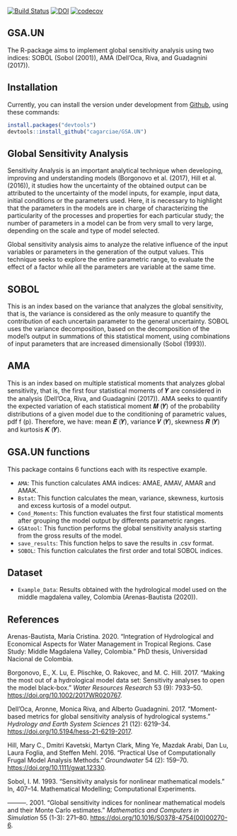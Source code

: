 




<!-- README.md is generated from README.Rmd. Please edit that file -->

[![Build
Status](https://travis-ci.com/cagarciae/GSA.UN.svg?branch=master)](https://travis-ci.com/cagarciae/GSA.UN)
[![DOI](https://zenodo.org/badge/DOI/10.5281/zenodo.3870871.svg)](https://doi.org/10.5281/zenodo.3870871)
[![codecov](https://codecov.io/gh/cagarciae/GSA.UN/branch/master/graph/badge.svg)](https://codecov.io/gh/cagarciae/GSA.UN)

## GSA.UN

The R-package aims to implement global sensitivity analysis using two
indices: SOBOL (Sobol (2001)), AMA (Dell’Oca, Riva, and Guadagnini
(2017)).

## Installation

Currently, you can install the version under development from
[Github](https://https://github.com/cagarciae/GSA.UN), using these
commands:

``` r
install.packages("devtools")
devtools::install_github("cagarciae/GSA.UN")
```

## Global Sensitivity Analysis

Sensitivity Analysis is an important analytical technique when
developing, improving and understanding models (Borgonovo et al. (2017),
Hill et al. (2016)), it studies how the uncertainty of the obtained
output can be attributed to the uncertainty of the model inputs, for
example, input data, initial conditions or the parameters used. Here, it
is necessary to highlight that the parameters in the models are in
charge of characterizing the particularity of the processes and
properties for each particular study; the number of parameters in a
model can be from very small to very large, depending on the scale and
type of model selected.

Global sensitivity analysis aims to analyze the relative influence of
the input variables or parameters in the generation of the output
values. This technique seeks to explore the entire parametric range, to
evaluate the effect of a factor while all the parameters are variable at
the same time.

## SOBOL

This is an index based on the variance that analyzes the global
sensitivity, that is, the variance is considered as the only measure to
quantify the contribution of each uncertain parameter to the general
uncertainty. SOBOL uses the variance decomposition, based on the
decomposition of the model’s output in summations of this statistical
moment, using combinations of input parameters that are increased
dimensionally (Sobol (1993)).

## AMA

This is an index based on multiple statistical moments that analyzes
global sensitivity, that is, the first four statistical moments of 𝒀 are
considered in the analysis (Dell’Oca, Riva, and Guadagnini (2017)). AMA
seeks to quantify the expected variation of each statistical moment 𝑴
(𝒀) of the probability distributions of a given model due to the
conditioning of parametric values, pdf f (p). Therefore, we have: mean 𝑬
(𝒀), variance 𝑽 (𝒀), skewness 𝑹 (𝒀) and kurtosis 𝑲 (𝒀).

## GSA.UN functions

This package contains 6 functions each with its respective example.

  - `AMA`: This function calculates AMA indices: AMAE, AMAV, AMAR and
    AMAK.
  - `Bstat`: This function calculates the mean, variance, skewness,
    kurtosis and excess kurtosis of a model output.
  - `Cond_Moments`: This function evaluates the first four statistical
    moments after grouping the model output by differents parametric
    ranges.
  - `GSAtool`: This function performs the global sensitivity analysis
    starting from the gross results of the model.
  - `save_results`: This function helps to save the results in .csv
    format.
  - `SOBOL`: This function calculates the first order and total SOBOL
    indices.

## Dataset

  - `Example_Data`: Results obtained with the hydrological model used on
    the middle magdalena valley, Colombia (Arenas-Bautista (2020)).

## References

<div id="refs" class="references">

<div id="ref-Arenas-Bautista2020">

Arenas-Bautista, María Cristina. 2020. “Integration of Hydrological and
Economical Aspects for Water Management in Tropical Regions. Case Study:
Middle Magdalena Valley, Colombia.” PhD thesis, Universidad Nacional de
Colombia.

</div>

<div id="ref-Borgonovo2017">

Borgonovo, E., X. Lu, E. Plischke, O. Rakovec, and M. C. Hill. 2017.
“Making the most out of a hydrological model data set: Sensitivity
analyses to open the model black-box.” *Water Resources Research* 53
(9): 7933–50. <https://doi.org/10.1002/2017WR020767>.

</div>

<div id="ref-DellOca2017">

Dell’Oca, Aronne, Monica Riva, and Alberto Guadagnini. 2017.
“Moment-based metrics for global sensitivity analysis of hydrological
systems.” *Hydrology and Earth System Sciences* 21 (12): 6219–34.
<https://doi.org/10.5194/hess-21-6219-2017>.

</div>

<div id="ref-Hill2016">

Hill, Mary C., Dmitri Kavetski, Martyn Clark, Ming Ye, Mazdak Arabi, Dan
Lu, Laura Foglia, and Steffen Mehl. 2016. “Practical Use of
Computationally Frugal Model Analysis Methods.” *Groundwater* 54 (2):
159–70. <https://doi.org/10.1111/gwat.12330>.

</div>

<div id="ref-Sobol1993">

Sobol, I. M. 1993. “Sensitivity analysis for nonlinear mathematical
models.” In, 407–14. Mathematical Modelling; Computational Experiments.

</div>

<div id="ref-Sobol2001">

———. 2001. “Global sensitivity indices for nonlinear mathematical models
and their Monte Carlo estimates.” *Mathematics and Computers in
Simulation* 55 (1-3): 271–80.
<https://doi.org/10.1016/S0378-4754(00)00270-6>.

</div>

</div>
